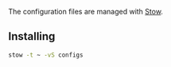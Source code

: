 The configuration files are managed with [Stow](https://www.gnu.org/software/stow/).

## Installing

```bash
stow -t ~ -vS configs
```
